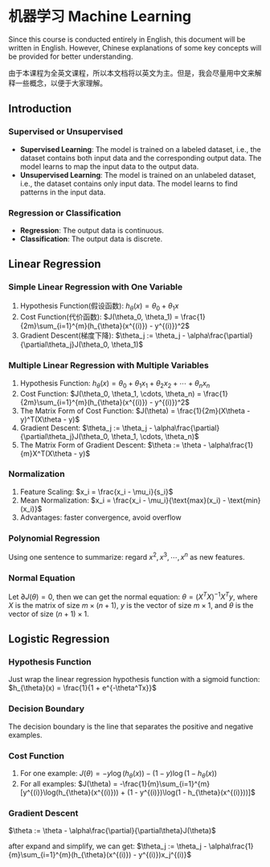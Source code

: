 # 机器学习 Machine Learning

Since this course is conducted entirely in English, this document will be written in English. However, Chinese explanations of some key concepts will be provided for better understanding.

由于本课程为全英文课程，所以本文档将以英文为主。但是，我会尽量用中文来解释一些概念，以便于大家理解。

## Introduction

### Supervised or Unsupervised

- **Supervised Learning**: The model is trained on a labeled dataset, i.e., the dataset contains both input data and the corresponding output data. The model learns to map the input data to the output data.
- **Unsupervised Learning**: The model is trained on an unlabeled dataset, i.e., the dataset contains only input data. The model learns to find patterns in the input data.

### Regression or Classification

- **Regression**: The output data is continuous.
- **Classification**: The output data is discrete.

## Linear Regression

### Simple Linear Regression with One Variable

1. Hypothesis Function(假设函数): $h_{\theta}(x) = \theta_0 + \theta_1x$
2. Cost Function(代价函数): $J(\theta_0, \theta_1) = \frac{1}{2m}\sum_{i=1}^{m}(h_{\theta}(x^{(i)}) - y^{(i)})^2$
3. Gradient Descent(梯度下降): $\theta_j := \theta_j - \alpha\frac{\partial}{\partial\theta_j}J(\theta_0, \theta_1)$

### Multiple Linear Regression with Multiple Variables

1. Hypothesis Function: $h_{\theta}(x) = \theta_0 + \theta_1x_1 + \theta_2x_2 + \cdots + \theta_nx_n$
2. Cost Function: $J(\theta_0, \theta_1, \cdots, \theta_n) = \frac{1}{2m}\sum_{i=1}^{m}(h_{\theta}(x^{(i)}) - y^{(i)})^2$
3. The Matrix Form of Cost Function: $J(\theta) = \frac{1}{2m}(X\theta - y)^T(X\theta - y)$
4. Gradient Descent: $\theta_j := \theta_j - \alpha\frac{\partial}{\partial\theta_j}J(\theta_0, \theta_1, \cdots, \theta_n)$
5. The Matrix Form of Gradient Descent: $\theta := \theta - \alpha\frac{1}{m}X^T(X\theta - y)$

### Normalization

1. Feature Scaling: $x_i = \frac{x_i - \mu_i}{s_i}$
2. Mean Normalization: $x_i = \frac{x_i - \mu_i}{\text{max}(x_i) - \text{min}(x_i)}$
3. Advantages: faster convergence, avoid overflow

### Polynomial Regression

Using one sentence to summarize: regard $x^2, x^3, \cdots, x^n$ as new features.

### Normal Equation

Let $\partial J(\theta) = 0$, then we can get the normal equation: $\theta = (X^TX)^{-1}X^Ty$, where $X$ is the matrix of size $m\times(n+1)$, $y$ is the vector of size $m\times1$, and $\theta$ is the vector of size $(n+1)\times1$.

## Logistic Regression

### Hypothesis Function

Just wrap the linear regression hypothesis function with a sigmoid function: $h_{\theta}(x) = \frac{1}{1 + e^{-\theta^Tx}}$

### Decision Boundary

The decision boundary is the line that separates the positive and negative examples.

### Cost Function

1. For one example: $J(\theta) = -y\log(h_{\theta}(x)) - (1 - y)\log(1 - h_{\theta}(x))$
2. For all examples: $J(\theta) = -\frac{1}{m}\sum_{i=1}^{m}[y^{(i)}\log(h_{\theta}(x^{(i)})) + (1 - y^{(i)})\log(1 - h_{\theta}(x^{(i)}))]$

### Gradient Descent

$\theta := \theta - \alpha\frac{\partial}{\partial\theta}J(\theta)$

after expand and simplify, we can get: $\theta_j := \theta_j - \alpha\frac{1}{m}\sum_{i=1}^{m}(h_{\theta}(x^{(i)}) - y^{(i)})x_j^{(i)}$